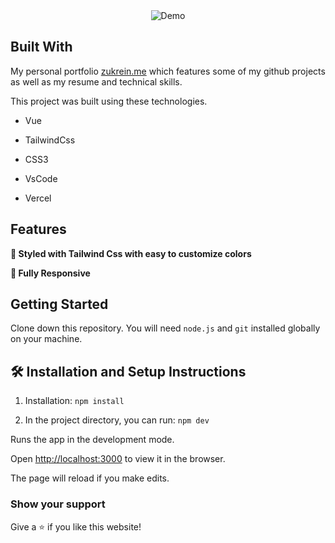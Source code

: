 
<div  align="center">

<img  alt="Demo"  src="https://i.zukrein.me/api/cdn/XlnJs9.png" />

</div>

## Built With

My personal portfolio <a  href="https://zukrein.me/"  target="_blank">zukrein.me</a> which features some of my github projects as well as my resume and technical skills.<br/>

This project was built using these technologies.

- Vue

- TailwindCss

- CSS3

- VsCode

- Vercel

## Features

**🎨 Styled with Tailwind Css with easy to customize colors**

**📱 Fully Responsive**

## Getting Started

Clone down this repository. You will need `node.js` and `git` installed globally on your machine.

## 🛠 Installation and Setup Instructions

1. Installation: `npm install`

2. In the project directory, you can run: `npm dev`

Runs the app in the development mode.

Open [http://localhost:3000](http://localhost:3000) to view it in the browser.

The page will reload if you make edits.

### Show your support

Give a ⭐ if you like this website!
